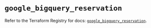 # `google_bigquery_reservation`

Refer to the Terraform Registry for docs: [`google_bigquery_reservation`](https://registry.terraform.io/providers/hashicorp/google/5.43.0/docs/resources/bigquery_reservation).
